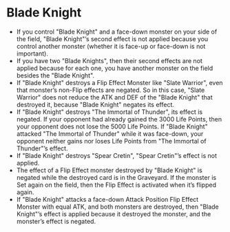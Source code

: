 # Blade Knight

*   If you control "Blade Knight" and a face-down monster on your side of the field, "Blade Knight"’s second effect is not applied because you control another monster (whether it is face-up or face-down is not important).
*   If you have two "Blade Knights", then their second effects are not applied because for each one, you have another monster on the field besides the "Blade Knight".
*   If "Blade Knight" destroys a Flip Effect Monster like "Slate Warrior", even that monster’s non-Flip effects are negated. So in this case, "Slate Warrior" does not reduce the ATK and DEF of the "Blade Knight" that destroyed it, because "Blade Knight" negates its effect.
*   If "Blade Knight" destroys "The Immortal of Thunder", its effect is negated. If your opponent had already gained the 3000 Life Points, then your opponent does not lose the 5000 Life Points. If "Blade Knight" attacked "The Immortal of Thunder" while it was face-down, your opponent neither gains nor loses Life Points from "The Immortal of Thunder"’s effect.
*   If "Blade Knight" destroys "Spear Cretin", "Spear Cretin"’s effect is not applied.
*   The effect of a Flip Effect monster destroyed by "Blade Knight" is negated while the destroyed card is in the Graveyard. If the monster is Set again on the field, then the Flip Effect is activated when it’s flipped again.
*   If "Blade Knight" attacks a face-down Attack Position Flip Effect Monster with equal ATK, and both monsters are destroyed, then "Blade Knight"’s effect is applied because it destroyed the monster, and the monster’s effect is negated.

